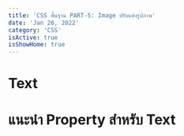 ```yaml
---
title: 'CSS พื้นฐาน PART-5: Image ปรับแต่งรูปภาพ'
date: 'Jan 26, 2022'
category: 'CSS'
isActive: true
isShowHome: true
---
```


# Text

# แนะนำ Property สำหรับ Text
